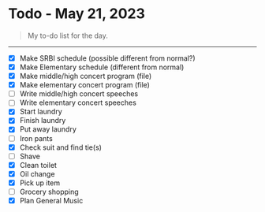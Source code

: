 # Todo - May 21, 2023
> My to-do list for the day.
___

 - [x] Make SRBI schedule (possible different from normal?)
 - [x] Make Elementary schedule (different from normal)
 - [x] Make middle/high concert program (file)
 - [x] Make elementary concert program (file)
 - [ ] Write middle/high concert speeches
 - [ ] Write elementary concert speeches
 - [x] Start laundry
 - [x] Finish laundry
 - [x] Put away laundry
 - [ ] Iron pants
 - [x] Check suit and find tie(s)
 - [ ] Shave
 - [x] Clean toilet
 - [x] Oil change
 - [x] Pick up item
 - [ ] Grocery shopping
 - [x] Plan General Music